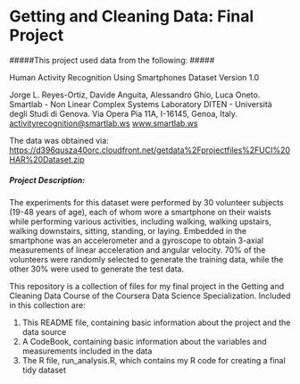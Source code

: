 # Getting and Cleaning Data: Final Project #

#####This project used data from the following: #####

Human Activity Recognition Using Smartphones Dataset
Version 1.0

Jorge L. Reyes-Ortiz, Davide Anguita, Alessandro Ghio, Luca Oneto.
Smartlab - Non Linear Complex Systems Laboratory
DITEN - Università degli Studi di Genova.
Via Opera Pia 11A, I-16145, Genoa, Italy.
activityrecognition@smartlab.ws
www.smartlab.ws

The data was obtained via: https://d396qusza40orc.cloudfront.net/getdata%2Fprojectfiles%2FUCI%20HAR%20Dataset.zip

##### Project Description: #####

The experiments for this dataset were performed by 30 volunteer subjects (19-48 years of age), each of whom wore a smartphone on their waists while performing various activities, including walking, walking upstairs, walking downstairs, sitting, standing, or laying. Embedded in the smartphone was an accelerometer and a gyroscope to obtain 3-axial measurements of linear acceleration and angular velocity. 70% of the volunteers were randomly selected to generate the training data, while the other 30% were used to generate the test data. 

This repository is a collection of files for my final project in the Getting and Cleaning Data Course of the Coursera Data Science Specialization. Included in this collection are:
  1. This README file, containing basic information about the project and the data source
  2. A CodeBook, containing basic information about the variables and measurements included in the data
  3. The R file, run_analysis.R, which contains my R code for creating a final tidy dataset



